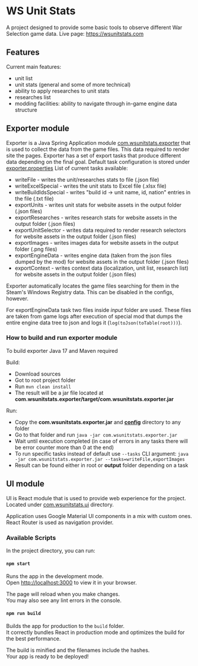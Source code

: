 # WS Unit Stats

A project designed to provide some basic tools to observe different War Selection game data. Live page: https://wsunitstats.com

## Features
Current main features:
- unit list
- unit stats (general and some of more technical)
- ability to apply researches to unit stats
- researches list
- modding facilities: ability to navigate through in-game engine data structure

## Exporter module

Exporter is a Java Spring Application module [com.wsunitstats.exporter](com.wsunitstats.exporter) that is used to collect the data from the game files.
This data required to render site the pages. Exporter has a set of export tasks that produce different 
data depending on the final goal. Default task configuration is stored under [exporter.properties](config%2Fexporter.properties)
List of current tasks available:
- writeFile - writes the unit/researches stats to file (.json file)
- writeExcelSpecial - writes the unit stats to Excel file (.xlsx file)
- writeBuildIdsSpecial - writes "build id -> unit name, id, nation" entries in the file (.txt file)
- exportUnits - writes unit stats for website assets in the output folder (.json files)
- exportResearches - writes research stats for website assets in the output folder (.json files)
- exportUnitSelector - writes data required to render research selectors for website assets in the output folder (.json files)
- exportImages - writes images data for website assets in the output folder (.png files)
- exportEngineData - writes engine data (taken from the json files dumped by the mod) for website assets in the output folder (.json files)
- exportContext - writes context data (localization, unit list, research list) for website assets in the output folder (.json files)

Exporter automatically locates the game files searching for them in the Steam's Windows Registry data. This can be disabled in the configs, however.

For exportEngineData task two files inside _input_ folder are used. These files are taken from game logs after execution of special mod that dumps the entire engine data tree to json and logs it (`log(toJson(toTable(root)))`).

### How to build and run exporter module

To build exporter Java 17 and Maven required

Build:
- Download sources
- Got to root project folder
- Run `mvn clean install`
- The result will be a jar file located at **com.wsunitstats.exporter/target/com.wsunitstats.exporter.jar**

Run:
- Copy the **com.wsunitstats.exporter.jar** and **[config](config)** directory to any folder
- Go to that folder and run `java -jar com.wsunitstats.exporter.jar`
- Wait until execution completed (in case of errors in any tasks there will be error counter more than 0 at the end)
- To run specific tasks instead of default use `--tasks` CLI argument: `java -jar com.wsunitstats.exporter.jar --tasks=writeFile,exportImages`
- Result can be found either in root or **output** folder depending on a task

## UI module

UI is React module that is used to provide web experience for the project. Located under [com.wsunitstats.ui](com.wsunitstats.ui) directory.

Application uses Google Material UI components in a mix with custom ones. React Router is used as navigation provider.

### Available Scripts

In the project directory, you can run:

#### `npm start`

Runs the app in the development mode.\
Open [http://localhost:3000](http://localhost:3000) to view it in your browser.

The page will reload when you make changes.\
You may also see any lint errors in the console.

#### `npm run build`

Builds the app for production to the `build` folder.\
It correctly bundles React in production mode and optimizes the build for the best performance.

The build is minified and the filenames include the hashes.\
Your app is ready to be deployed!
